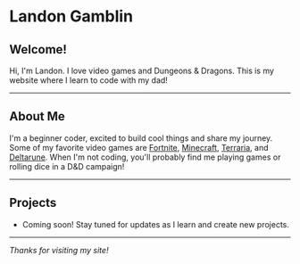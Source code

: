 # Landon Gamblin

## Welcome!

Hi, I'm Landon. I love video games and Dungeons & Dragons. This is my website where I learn to code with my dad!

---

## About Me
I'm a beginner coder, excited to build cool things and share my journey. Some of my favorite video games are [Fortnite](https://www.fortnite.com/), [Minecraft](https://www.minecraft.net/), [Terraria](https://terraria.org/), and [Deltarune](https://deltarune.com/). When I'm not coding, you'll probably find me playing games or rolling dice in a D&D campaign!

---

## Projects
- Coming soon! Stay tuned for updates as I learn and create new projects.

---

*Thanks for visiting my site!*
